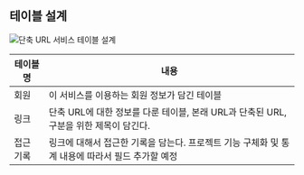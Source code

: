 
## 테이블 설계

![단축 URL 서비스 테이블 설계](https://velog.velcdn.com/images/kgh2120/post/6760aadf-71a3-4fce-a64c-cbfefbffaf81/image.png)


| 테이블 명 | 내용 | 
|---------|-------|
| 회원 | 이 서비스를 이용하는 회원 정보가 담긴 테이블 | 
| 링크 | 단축 URL에 대한 정보를 다룬 테이블, 본래 URL과 단축된 URL, 구분을 위한 제목이 담긴다. |
 | 접근 기록 | 링크에 대해서 접근한 기록을 담는다. 프로젝트 기능 구체화 및 통계 내용에 따라서 필드 추가할 예정 | 

